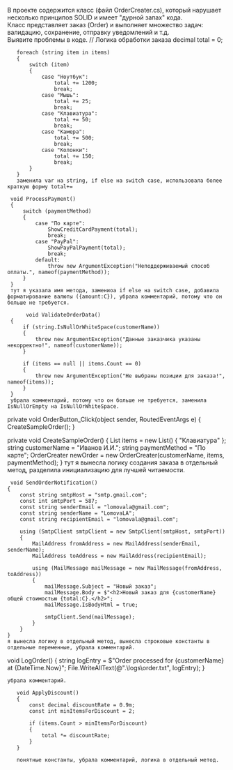 В проекте содержится класс (файл OrderCreater.cs), который нарушает несколько принципов SOLID и имеет "дурной запах" кода.   
Класс представляет заказ (Order) и выполняет множество задач: валидацию, сохранение, отправку уведомлений и т.д.  
Выявите проблемы в коде.
       // Логика обработки заказа
       decimal total = 0;

       foreach (string item in items)
       {
           switch (item)
           {
               case "Ноутбук":
                   total += 1200;
                   break;
               case "Мышь":
                   total += 25;
                   break;
               case "Клавиатура":
                   total += 50;
                   break;
               case "Камера":
                   total += 500;
                   break;
               case "Колонки":
                   total += 150;
                   break;
           }
       } 
       заменила var на string, if else на switch case, использовала более краткую форму total+=

     void ProcessPayment()
     {
         switch (paymentMethod)
         {
             case "По карте":
                 ShowCreditCardPayment(total);
                 break;
             case "PayPal":
                 ShowPayPalPayment(total);
                 break;
             default:
                 throw new ArgumentException("Неподдерживаемый способ оплаты.", nameof(paymentMethod));
         }
     } 
     тут я указала имя метода, замениоа if else на switch case, добавила форматирование валюты ({amount:C}), убрала комментарий, потому что он больше не требуется.

          void ValidateOrderData()
     {
         if (string.IsNullOrWhiteSpace(customerName))
         {
             throw new ArgumentException("Данные заказчика указаны некорректно!", nameof(customerName));
         }

         if (items == null || items.Count == 0)
         {
             throw new ArgumentException("Не выбраны позиции для заказа!", nameof(items));
         }
     }
     убрала комментарий, потому что он больше не требуется, заменила IsNullOrEmpty на IsNullOrWhiteSpace.

 private void OrderButton_Click(object sender, RoutedEventArgs e)
 {
     CreateSampleOrder();
 }

 private void CreateSampleOrder()
 {
     List<string> items = new List<string>() { "Клавиатура" };
     string customerName = "Иванов И.И.";
     string paymentMethod = "По карте";
     OrderCreater newOrder = new OrderCreater(customerName, items, paymentMethod);
 } 
 тут я вынесла логику создания заказа в отдельный метод, разделила инициализацию для лучшей читаемости.

     void SendOrderNotification()
    {
        const string smtpHost = "smtp.gmail.com";
        const int smtpPort = 587;
        const string senderEmail = "lomovala@gmail.com";
        const string senderName = "LomovaLA";
        const string recipientEmail = "lomovala@gmail.com";

        using (SmtpClient smtpClient = new SmtpClient(smtpHost, smtpPort))
        {
            MailAddress fromAddress = new MailAddress(senderEmail, senderName);
            MailAddress toAddress = new MailAddress(recipientEmail);

            using (MailMessage mailMessage = new MailMessage(fromAddress, toAddress))
            {
                mailMessage.Subject = "Новый заказ";
                mailMessage.Body = $"<h2>Новый заказ для {customerName} общей стоимостью {total:C}.</h2>";
                mailMessage.IsBodyHtml = true;

                smtpClient.Send(mailMessage);
            }
        }
    }
    я вынесла логику в отдельный метод, вынесла строковые константы в отдельные переменные, убрала комментарий.

    
void LogOrder()
    {
       string logEntry = $"Order processed for {customerName} at {DateTime.Now}";
        File.WriteAllText(@".\logs\order.txt", logEntry);
    }

    убрала комментарий.

       void ApplyDiscount()
       {
           const decimal discountRate = 0.9m; 
           const int minItemsForDiscount = 2;

           if (items.Count > minItemsForDiscount)
           {
               total *= discountRate;
           }
       }

       понятные константы, убрала комментарий, логика в отдельный метод.

